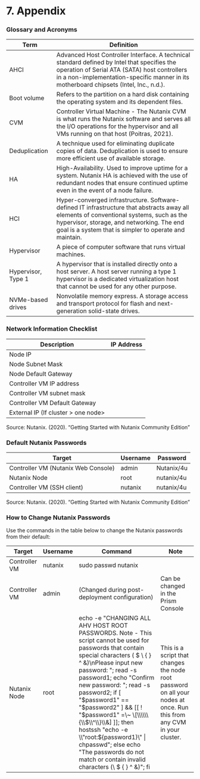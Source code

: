# 7. Appendix

### Glossary and Acronyms

| Term               | Definition                                                                                                                                                                                                                                      |
| ------------------ | ----------------------------------------------------------------------------------------------------------------------------------------------------------------------------------------------------------------------------------------------- |
| AHCI               | Advanced Host Controller Interface. A technical standard defined by Intel that specifies the operation of Serial ATA (SATA) host controllers in a non-implementation-specific manner in its motherboard chipsets (Intel, Inc., n.d.).           |
| Boot volume        | Refers to the partition on a hard disk containing the operating system and its dependent files.                                                                                                                                                 |
| CVM                | Controller Virtual Machine - The Nutanix CVM is what runs the Nutanix software and serves all the I/O operations for the hypervisor and all VMs running on that host (Poitras, 2021).                                                           |
| Deduplication      | A technique used for eliminating duplicate copies of data. Deduplication is used to ensure more efficient use of available storage.                                                                                                             |
| HA                 | High-Availability. Used to improve uptime for a system. Nutanix HA is achieved with the use of redundant nodes that ensure continued uptime even in the event of a node failure.                                                                |
| HCI                | Hyper-converged infrastructure. Software-defined IT infrastructure that abstracts away all elements of conventional systems, such as the hypervisor, storage, and networking. The end goal is a system that is simpler to operate and maintain. |
| Hypervisor         | A piece of computer software that runs virtual machines.                                                                                                                                                                                        |
| Hypervisor, Type 1 | A hypervisor that is installed directly onto a host server. A host server running a type 1 hypervisor is a dedicated virtualization host that cannot be used for any other purpose.                                                             |
| NVMe-based drives  | Nonvolatile memory express. A storage access and transport protocol for flash and next-generation solid-state drives.                                                                                                                           |

### Network Information Checklist

| Description                         | IP Address |
| ----------------------------------- | ---------- |
| Node IP                             |            |
| Node Subnet Mask                    |            |
| Node Default Gateway                |            |
| Controller VM IP address            |            |
| Controller VM subnet mask           |            |
| Controller VM Default Gateway       |            |
| External IP (If cluster > one node> |            |

Source: Nutanix. (2020). “Getting Started with Nutanix Community Edition”

### Default Nutanix Passwords

| Target                              | Username | Password   |
| ----------------------------------- | -------- | ---------- |
| Controller VM (Nutanix Web Console) | admin    | Nutanix/4u |
| Nutanix Node                        | root     | nutanix/4u |
| Controller VM (SSH client)          | nutanix  | nutanix/4u |

Source: Nutanix. (2020). “Getting Started with Nutanix Community Edition”

### How to Change Nutanix Passwords

Use the commands in the table below to change the Nutanix passwords from their default:

| Target        | Username | Command                                                                                                                                                                                                                                                                                                                                                                                                                                                                                         | Note                                                                                                                   |
| ------------- | -------- | ----------------------------------------------------------------------------------------------------------------------------------------------------------------------------------------------------------------------------------------------------------------------------------------------------------------------------------------------------------------------------------------------------------------------------------------------------------------------------------------------- | ---------------------------------------------------------------------------------------------------------------------- |
| Controller VM | nutanix  | sudo passwd nutanix                                                                                                                                                                                                                                                                                                                                                                                                                                                                             |                                                                                                                        |
| Controller VM | admin    | (Changed during post-deployment configuration)                                                                                                                                                                                                                                                                                                                                                                                                                                                  | Can be changed in the Prism Console                                                                                    |
| Nutanix Node  | root     | echo -e "CHANGING ALL AHV HOST ROOT PASSWORDS. Note - This script cannot be used for passwords that contain special characters ( $ \ { } ^ &)\nPlease input new password: "; read -s password1; echo "Confirm new password: "; read -s password2; if \[ "$password1" == "$password2" ] && \[\[ ! "$password1" =\~ \[\\\\\\{\\$\\^\\}\\&] ]]; then hostssh "echo -e \\"root:${password1}\\" \| chpasswd"; else echo "The passwords do not match or contain invalid characters (\ $ { } ^ &)"; fi | This is a script that changes the node root password on all your nodes at once. Run this from any CVM in your cluster. |

